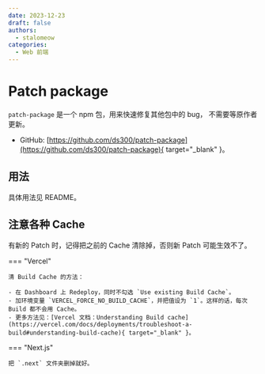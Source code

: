 ```yaml
---
date: 2023-12-23
draft: false
authors:
  - stalomeow
categories:
  - Web 前端
---
```


# Patch package

`patch-package` 是一个 npm 包，用来快速修复其他包中的 bug， 不需要等原作者更新。

- GitHub: [https://github.com/ds300/patch-package](https://github.com/ds300/patch-package){ target="_blank" }。

<!-- more -->

## 用法

具体用法见 README。

## 注意各种 Cache

有新的 Patch 时，记得把之前的 Cache 清除掉，否则新 Patch 可能生效不了。

=== "Vercel"

    清 Build Cache 的方法：

    - 在 Dashboard 上 Redeploy，同时不勾选 `Use existing Build Cache`。
    - 加环境变量 `VERCEL_FORCE_NO_BUILD_CACHE`，并把值设为 `1`。这样的话，每次 Build 都不会用 Cache。
    - 更多方法见：[Vercel 文档：Understanding Build cache](https://vercel.com/docs/deployments/troubleshoot-a-build#understanding-build-cache){ target="_blank" }。

=== "Next.js"

    把 `.next` 文件夹删掉就好。
